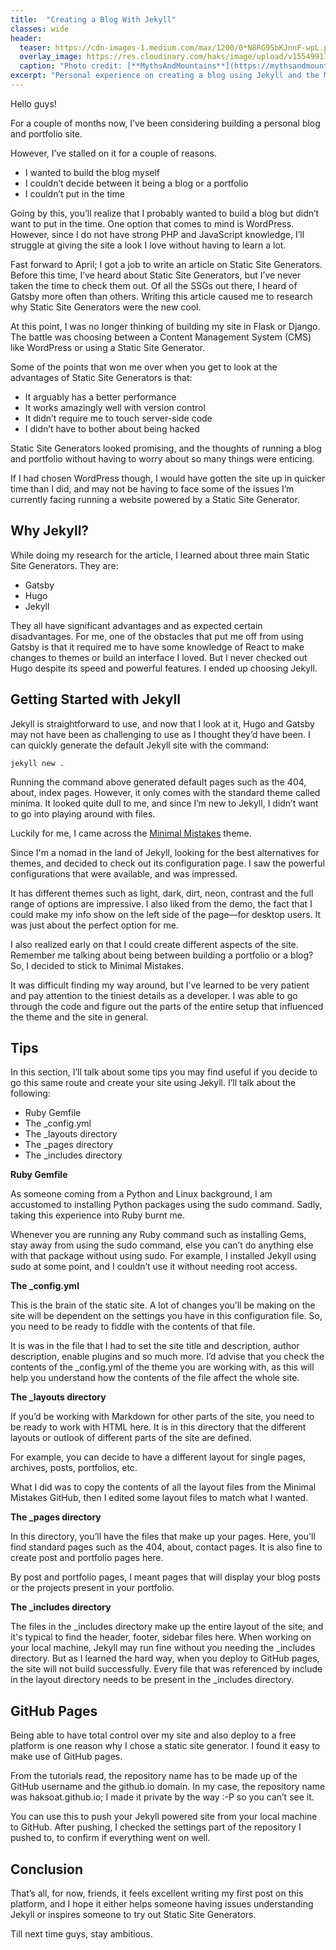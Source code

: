 ```yaml
---
title:  "Creating a Blog With Jekyll"
classes: wide
header:
  teaser: https://cdn-images-1.medium.com/max/1200/0*N8RG95bKJnnF-wpL.png
  overlay_image: https://res.cloudinary.com/haks/image/upload/v1554991771/Webp.net-compress-image.jpg
  caption: "Photo credit: [**MythsAndMountains**](https://mythsandmountains.com)"
excerpt: "Personal experience on creating a blog using Jekyll and the Minimal Mistakes theme."
---
```


Hello guys!

For a couple of months now, I’ve been considering building a personal blog and portfolio site.

However, I’ve stalled on it for a couple of reasons.

- I wanted to build the blog myself
- I couldn’t decide between it being a blog or a portfolio
- I couldn’t put in the time

Going by this, you’ll realize that I probably wanted to build a blog but didn’t want to put in the time. One option that comes to mind is WordPress.
However, since I do not have strong PHP and JavaScript knowledge, I’ll struggle at giving the site a look I love without having to learn a lot.

Fast forward to April; I got a job to write an article on Static Site Generators. Before this time, I’ve heard about Static Site Generators, but I’ve never taken the time to check them out. Of all the SSGs out there, I heard of Gatsby more often than others.
Writing this article caused me to research why Static Site Generators were the new cool.

At this point, I was no longer thinking of building my site in Flask or Django. The battle was choosing between a Content Management System (CMS) like WordPress or using a Static Site Generator.

Some of the points that won me over when you get to look at the advantages of Static Site Generators is that:
- It arguably has a better performance
- It works amazingly well with version control
- It didn’t require me to touch server-side code
- I didn’t have to bother about being hacked

Static Site Generators looked promising, and the thoughts of running a blog and portfolio without having to worry about so many things were enticing.

If I had chosen WordPress though, I would have gotten the site up in quicker time than I did, and may not be having to face some of the issues I’m currently facing running a website powered by a Static Site Generator.

## Why Jekyll?

While doing my research for the article, I learned about three main Static Site Generators. They are:
- Gatsby
- Hugo
- Jekyll

They all have significant advantages and as expected certain disadvantages. For me, one of the obstacles that put me off from using Gatsby is that it required me to have some knowledge of React to make changes to themes or build an interface I loved.
But I never checked out Hugo despite its speed and powerful features. 
I ended up choosing Jekyll.

## Getting Started with Jekyll
Jekyll is straightforward to use, and now that I look at it, Hugo and Gatsby may not have been as challenging to use as I thought they’d have been.
I can quickly generate the default Jekyll site with the command:

`jekyll new .`

Running the command above generated default pages such as the 404, about, index pages.
However, it only comes with the standard theme called minima. It looked quite dull to me, and since I’m new to Jekyll, I didn’t want to go into playing around with files.

Luckily for me, I came across the [Minimal Mistakes](https://mmistakes.github.io/minimal-mistakes/) theme.

Since I'm a nomad in the land of Jekyll, looking for the best alternatives for themes, and decided to check out its configuration page. I saw the powerful configurations that were available, and was impressed.

It has different themes such as light, dark, dirt, neon, contrast and the full range of options are impressive.
I also liked from the demo, the fact that I could make my info show on the left side of the page—for desktop users. It was just about the perfect option for me.

I also realized early on that I could create different aspects of the site. Remember me talking about being between building a portfolio or a blog? So, I decided to stick to Minimal Mistakes. 

It was difficult finding my way around, but I’ve learned to be very patient and pay attention to the tiniest details as a developer. I was able to go through the code and figure out the parts of the entire setup that influenced the theme and the site in general.

## Tips
In this section, I’ll talk about some tips you may find useful if you decide to go this same route and create your site using Jekyll.
I’ll talk about the following:
- Ruby Gemfile
- The _config.yml
- The _layouts directory
- The _pages directory
- The _includes directory

**Ruby Gemfile**

As someone coming from a Python and Linux background, I am accustomed to installing Python packages using the sudo command. Sadly, taking this experience into Ruby burnt me.

Whenever you are running any Ruby command such as installing Gems, stay away from using the sudo command, else you can’t do anything else with that package without using sudo.
For example, I installed Jekyll using sudo at some point, and I couldn’t use it without needing root access.

**The _config.yml**

This is the brain of the static site. A lot of changes you’ll be making on the site will be dependent on the settings you have in this configuration file. So, you need to be ready to fiddle with the contents of that file.

It is was in the file that I had to set the site title and description, author description, enable plugins and so much more. I’d advise that you check the contents of the _config.yml of the theme you are working with, as this will help you understand how the contents of the file affect the whole site.

**The _layouts directory**

If you’d be working with Markdown for other parts of the site, you need to be ready to work with HTML here. It is in this directory that the different layouts or outlook of different parts of the site are defined.

For example, you can decide to have a different layout for single pages, archives, posts, portfolios, etc.

What I did was to copy the contents of all the layout files from the Minimal Mistakes GitHub, then I edited some layout files to match what I wanted.

**The _pages directory**

In this directory, you’ll have the files that make up your pages. Here, you'll find standard pages such as the 404, about, contact pages. It is also fine to create post and portfolio pages here.

By post and portfolio pages, I meant pages that will display your blog posts or the projects present in your portfolio.

**The _includes directory**

The files in the _includes directory make up the entire layout of the site, and it's typical to find the header, footer, sidebar files here. When working on your local machine, Jekyll may run fine without you needing the _includes directory.
But as I learned the hard way, when you deploy to GitHub pages, the site will not build successfully. Every file that was referenced by include in the layout directory needs to be present in the _includes directory.

## GitHub Pages
Being able to have total control over my site and also deploy to a free platform is one reason why I chose a static site generator. I found it easy to make use of GitHub pages.

From the tutorials read, the repository name has to be made up of the GitHub username and the github.io domain. In my case, the repository name was haksoat.github.io; I made it private by the way :-P so you can’t see it.

You can use this to push your Jekyll powered site from your local machine to GitHub.
After pushing, I checked the settings part of the repository I pushed to, to confirm if everything went on well.

## Conclusion
That’s all, for now, friends, it feels excellent writing my first post on this platform, and I hope it either helps someone having issues understanding Jekyll or inspires someone to try out Static Site Generators.

Till next time guys, stay ambitious.
